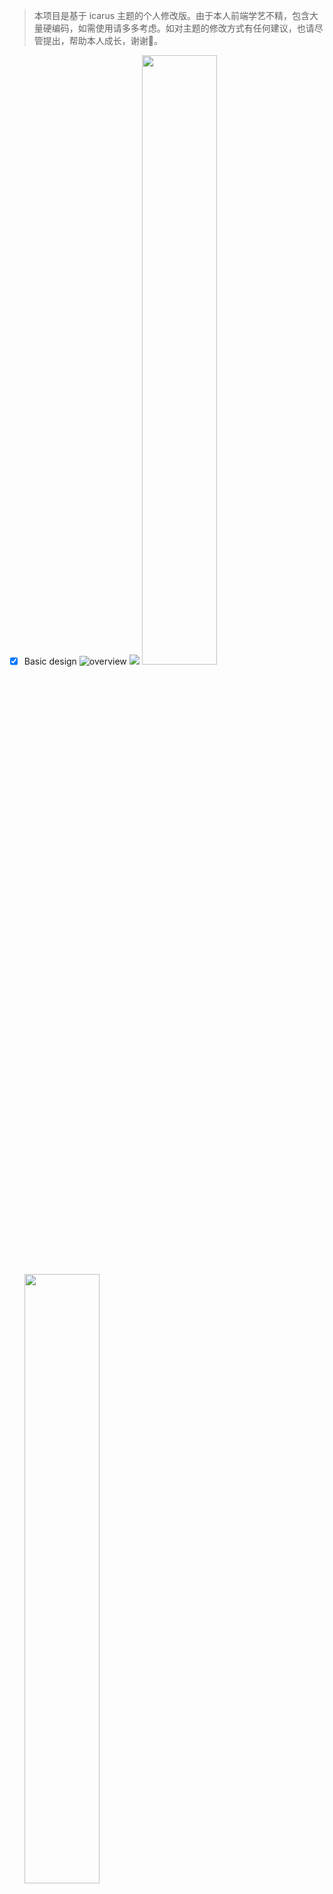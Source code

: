 > 本项目是基于 icarus 主题的个人修改版。由于本人前端学艺不精，包含大量硬编码，如需使用请多多考虑。如对主题的修改方式有任何建议，也请尽管提出，帮助本人成长，谢谢🙏。
- [x] Basic design
![overview](https://cdn.jsdelivr.net/gh/MannyCooper/Image-Hosting@main/img/展示2.png)
![](https://cdn.jsdelivr.net/gh/MannyCooper/Image-Hosting@main/img/zipped_navbar-frosted-glass.gif)
<img src="https://cdn.jsdelivr.net/gh/MannyCooper/Image-Hosting@main/img/motion-card2.gif" width="50%"><img src="https://cdn.jsdelivr.net/gh/MannyCooper/Image-Hosting@main/img/motion-item.gif" width="50%">
- [ ] Dark mode
- [x] Config [twikoo](https://github.com/imaegoo/twikoo) comment

<img src="https://cdn.jsdelivr.net/gh/MannyCooper/Image-Hosting@main/img/Twikoo_Comment.png" width="60%"><img src="https://cdn.jsdelivr.net/gh/MannyCooper/Image-Hosting@main/img/Twikoo_backend.png" width="40%">

[Twikoo](https://github.com/imaegoo/twikoo) is a simple, safe, serverless comment system based on Tencent CloudBase. It still be in developing.
- [ ] Detail fix
